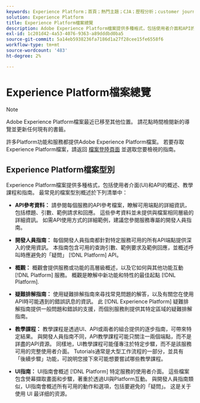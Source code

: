 ```yaml
---
keywords: Experience Platform；首頁；熱門主題；CJA；歷程分析；customer journey analytics；行銷活動協調；協調；客戶歷程；歷程；歷程協調；功能；工作流程
solution: Experience Platform
title: Experience Platform檔案總覽
description: Adobe Experience Platform檔案提供多種格式，包括使用者介面和API的概觀、教學課程和指南。 以下簡要說明Experience Platform服務最常用的檔案型別。
exl-id: 1c201d42-4a53-4076-9363-a89dddbd0ba5
source-git-commit: 5a14eb5938236fa7186d1a27f28cee15fe6558f6
workflow-type: tm+mt
source-wordcount: '483'
ht-degree: 2%

---
```


# Experience Platform檔案總覽

>[!NOTE]
>
>Adobe Experience Platform檔案最近已移至其他位置。 請花點時間檢閱新的導覽並更新任何現有的書籤。

許多Platform功能和服務都提供Adobe Experience Platform檔案。 若要存取Experience Platform檔案，請返回 [檔案登陸頁面](https://experienceleague.adobe.com/docs/experience-platform.html) 並選取您要檢視的指南。

## Experience Platform檔案型別

Experience Platform檔案提供多種格式，包括使用者介面(UI)和API的概述、教學課程和指南。 最常見的檔案型別概述於下列清單中：

* **API參考資料：** 請參閱每個服務的API參考檔案，瞭解可用端點的詳細資訊，包括標題、引數、範例請求和回應。 這些參考資料並未提供與檔案相同層級的詳細資訊。 如需API使用方式的詳細範例，建議您參閱服務專屬的開發人員指南。

* **開發人員指南：** 每個開發人員指南都針對特定服務可用的所有API端點提供深入的使用資訊。 本指南包含可用的查詢引數、範例要求及範例回應，並概述呼叫時應避免的「疑問」 [!DNL Platform] API。

* **概觀：** 概觀會提供服務或功能的高層級概述，以及它如何與其他功能互動 [!DNL Platform] 服務。 概觀是瞭解中新功能和特性的最佳起點 [!DNL Platform].

* **疑難排解指南：** 使用疑難排解指南來尋找常見問題的解答，以及有關您在使用API時可能遇到的錯誤訊息的資訊。 此 [!DNL Experience Platform] 疑難排解指南提供一般問題和錯誤的支援，而個別服務則提供其特定區域的疑難排解指南。

* **教學課程：** 教學課程是透過UI、API或兩者的組合提供的逐步指南，可帶來特定結果。 與開發人員指南不同，API教學課程可能只關注一兩個端點，而不是詳盡的API資源。 同樣地，UI教學課程可能僅專注於特定步驟，而不是該服務可用的完整使用者介面。 Tutorials通常是大型工作流程的一部分，並具有「後續步驟」功能，可說明您接下來可能想要嘗試哪些教學課程。

* **UI指南：** UI指南會概述 [!DNL Platform] 特定服務的使用者介面。 這些檔案包含熒幕擷取畫面和步驟，著重於透過UI與Platform互動。 與開發人員指南類似，UI指南會概述所有可用的動作和選項，包括要避免的「疑問」。 这是关于使用  UI 最详细的资源。
